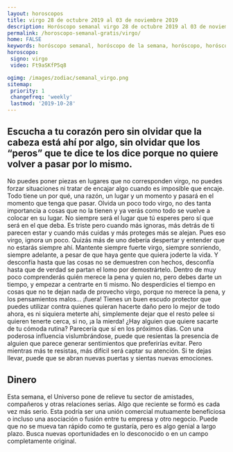 ```yaml
---
layout: horoscopos
title: virgo 28 de octubre 2019 al 03 de noviembre 2019 
description: Horóscopo semanal virgo 28 de octubre 2019 al 03 de noviembre 2019. Escucha a tu corazón pero sin olvidar que la cabeza está ahí por algo, sin olvidar que los “peros” que te dice te los dice porque no quiere volver a pasar por lo mismo.
permalink: /horoscopo-semanal-gratis/virgo/
home: FALSE
keywords: horóscopo semanal, horóscopo de la semana, horóscopo, horóscopo gratis,horóscopos, horóscopo esperanza gracia, horoscopos virgo la semana, horóscopos gratis, Tarot, Astrologia, Zodíaco, virgo, horoscopo gratis, semanal
horoscopo:
 signo: virgo
 video: Ft9aSKfP5q8

ogimg: /images/zodiac/semanal_virgo.png
sitemap:
 priority: 1
 changefreq: 'weekly'
 lastmod: '2019-10-28'
---
```




## Escucha a tu corazón pero sin olvidar que la cabeza está ahí por algo, sin olvidar que los “peros” que te dice te los dice porque no quiere volver a pasar por lo mismo.

No puedes poner piezas en lugares que no corresponden virgo, no puedes forzar situaciones ni tratar de encajar algo cuando es imposible que encaje. Todo tiene un por qué, una razón, un lugar y un momento y pasará en el momento que tenga que pasar. Olvida un poco todo virgo, no des tanta importancia a cosas que no la tienen y ya verás como todo se vuelve a colocar en su lugar. No siempre será el lugar que tú esperes pero sí que será en el que deba. Es triste pero cuando más ignoras, más detrás de ti parecen estar y cuando más cuidas y más proteges más se alejan. Pues eso virgo, ignora un poco. Quizás más de uno debería despertar y entender que no estarás siempre ahí. Mantente siempre fuerte virgo, siempre sonriendo, siempre adelante, a pesar de que haya gente que quiera joderte la vida. Y desconfía hasta que las cosas no se demuestren con hechos, desconfía hasta que de verdad se partan el lomo por demostrártelo. Dentro de muy poco comprenderás quién merece la pena y quien no, pero debes darte un tiempo, y empezar a centrarte en ti mismo. No desperdicies el tiempo en cosas que no te dejan nada de provecho virgo, porque no merece la pena, y los pensamientos malos… ¡fuera! Tienes un buen escudo protector que puedes utilizar contra quienes quieran hacerte daño pero lo mejor de todo ahora, es ni siquiera meterte ahí, simplemente dejar que el resto pelee si quieren tenerte cerca, si no, ¡a la mierda!
¿Hay alguien que quiere sacarte de tu cómoda rutina? Parecería que sí en los próximos días. Con una poderosa influencia vislumbrándose, puede que resientas la presencia de alguien que parece generar sentimientos que preferirías evitar. Pero mientras más te resistas, más difícil será captar su atención. Si te dejas llevar, puede que se abran nuevas puertas y sientas nuevas emociones.

## Dinero

Esta semana, el Universo pone de relieve tu sector de amistades, compañeros y otras relaciones serias. Algo que reciente se formó es cada vez más serio. Esta podría ser una unión comercial mutuamente beneficiosa o incluso una asociación o fusión entre tu empresa y otro negocio. Puede que no se mueva tan rápido como te gustaría, pero es algo genial a largo plazo. Busca nuevas oportunidades en lo desconocido o en un campo completamente original.